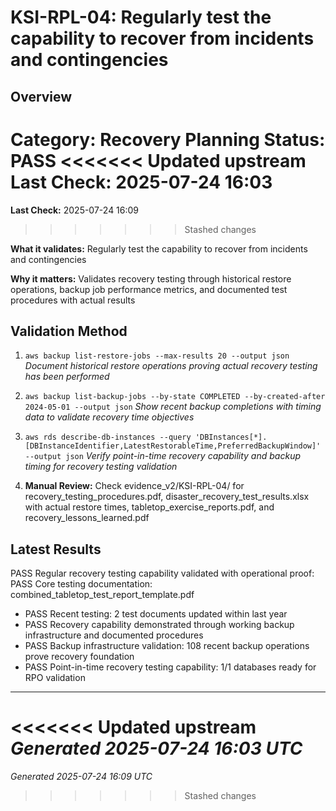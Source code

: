 # KSI-RPL-04: Regularly test the capability to recover from incidents and contingencies

## Overview

**Category:** Recovery Planning
**Status:** PASS
<<<<<<< Updated upstream
**Last Check:** 2025-07-24 16:03
=======
**Last Check:** 2025-07-24 16:09
>>>>>>> Stashed changes

**What it validates:** Regularly test the capability to recover from incidents and contingencies

**Why it matters:** Validates recovery testing through historical restore operations, backup job performance metrics, and documented test procedures with actual results

## Validation Method

1. `aws backup list-restore-jobs --max-results 20 --output json`
   *Document historical restore operations proving actual recovery testing has been performed*

2. `aws backup list-backup-jobs --by-state COMPLETED --by-created-after 2024-05-01 --output json`
   *Show recent backup completions with timing data to validate recovery time objectives*

3. `aws rds describe-db-instances --query 'DBInstances[*].[DBInstanceIdentifier,LatestRestorableTime,PreferredBackupWindow]' --output json`
   *Verify point-in-time recovery capability and backup timing for recovery testing validation*

4. **Manual Review:** Check evidence_v2/KSI-RPL-04/ for recovery_testing_procedures.pdf, disaster_recovery_test_results.xlsx with actual restore times, tabletop_exercise_reports.pdf, and recovery_lessons_learned.pdf

## Latest Results

PASS Regular recovery testing capability validated with operational proof: PASS Core testing documentation: combined_tabletop_test_report_template.pdf
- PASS Recent testing: 2 test documents updated within last year
- PASS Recovery capability demonstrated through working backup infrastructure and documented procedures
- PASS Backup infrastructure validation: 108 recent backup operations prove recovery foundation
- PASS Point-in-time recovery testing capability: 1/1 databases ready for RPO validation

---
<<<<<<< Updated upstream
*Generated 2025-07-24 16:03 UTC*
=======
*Generated 2025-07-24 16:09 UTC*
>>>>>>> Stashed changes

